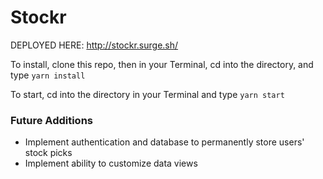 # Stockr

DEPLOYED HERE: http://stockr.surge.sh/

To install, clone this repo, then in your Terminal, cd into the directory, and type ```yarn install```

To start, cd into the directory in your Terminal and type ```yarn start```

### Future Additions
- Implement authentication and database to permanently store users' stock picks
- Implement ability to customize data views
